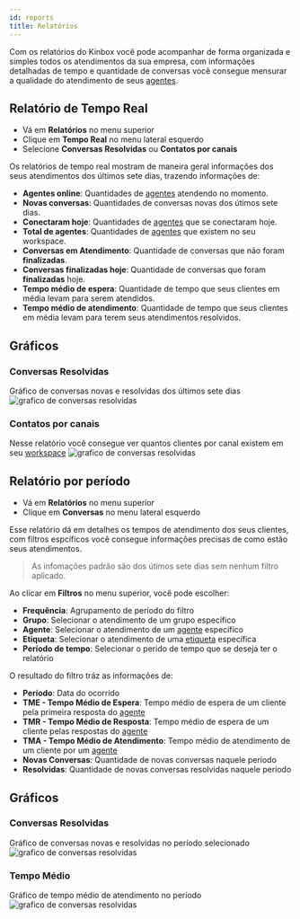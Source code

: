 ```yaml
---
id: reports
title: Relatórios
---
```


Com os relatórios do Kinbox você pode acompanhar de forma organizada e simples todos os atendimentos da sua empresa, com informações detalhadas de tempo e quantidade de conversas você consegue mensurar a qualidade do atendimento de seus [agentes](/docs/guides/agents).

## Relatório de Tempo Real
- Vá em **Relatórios** no menu superior
- Clique em **Tempo Real** no menu lateral esquerdo
- Selecione **Conversas Resolvidas** ou **Contatos por canais**

Os relatórios de tempo real mostram de maneira geral informações dos seus atendimentos dos últimos sete dias, trazendo informações de:
- **Agentes online**: Quantidades de [agentes](/docs/guides/agents) atendendo no momento.
- **Novas conversas**: Quantidades de conversas novas dos útimos sete dias.
- **Conectaram hoje**: Quantidades de [agentes](/docs/guides/agents) que se conectaram hoje.
- **Total de agentes**: Quantidades de [agentes](/docs/guides/agents) que existem no seu workspace.
- **Conversas em Atendimento**: Quantidade de conversas que não foram **finalizadas**.
- **Conversas finalizadas hoje**: Quantidade de conversas que foram **finalizadas** hoje.
- **Tempo médio de espera**: Quantidade de tempo que seus clientes em média levam para serem atendidos.
- **Tempo médio de atendimento**: Quantidade de tempo que seus clientes em média levam para terem seus atendimentos resolvidos.

## Gráficos
### Conversas Resolvidas
Gráfico de conversas novas e resolvidas dos últimos sete dias
![grafico de conversas resolvidas](../../img/graph_1.png)

### Contatos por canais
Nesse relatório você consegue ver quantos clientes por canal existem em seu [workspace](/docs/guides/workspace)
![grafico de conversas resolvidas](../../img/graph_2.png)

## Relatório por período
- Vá em **Relatórios** no menu superior
- Clique em **Conversas** no menu lateral esquerdo

Esse relatório dá em detalhes os tempos de atendimento dos seus clientes, com filtros espcíficos você consegue informações precisas de como estão seus atendimentos.
>As infomações padrão são dos útimos sete dias sem nenhum filtro aplicado.

Ao clicar em **Filtros** no menu superior, você pode escolher:
- **Frequência**: Agrupamento de período do filtro
- **Grupo**: Selecionar o atendimento de um grupo específico
- **Agente**: Selecionar o atendimento de um [agente](/docs/guides/agents) específico
- **Etiqueta**: Selecionar o atendimento de uma [etiqueta](/docs/guides/tags) específica
- **Período de tempo**: Selecionar o perido de tempo que se deseja ter o relatório

O resultado do filtro tráz as informações de:
- **Período**: Data do ocorrido
- **TME - Tempo Médio de Espera**: Tempo médio de espera de um cliente pela primeira resposta do [agente](/docs/guides/agents)
- **TMR - Tempo Médio de Resposta**: Tempo médio de espera de um cliente pelas respostas do [agente](/docs/guides/agents)
- **TMA - Tempo Médio de Atendimento**: Tempo médio de atendimento de um cliente por um [agente](/docs/guides/agents)
- **Novas Conversas**: Quantidade de novas conversas naquele período
- **Resolvidas**: Quantidade de novas conversas resolvidas naquele período

## Gráficos
### Conversas Resolvidas
Gráfico de conversas novas e resolvidas no período selecionado
![grafico de conversas resolvidas](../../img/graph_3.png)

### Tempo Médio
Gráfico de tempo médio de atendimento no período
![grafico de conversas resolvidas](../../img/graph_4.png)